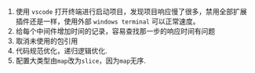 1. 使用 `vscode` 打开终端进行启动项目，发现项目响应慢了很多，禁用全部扩展插件还是一样，使用外部 `windows terminal` 可以正常速度。
2. 给每个中间件增加时间的记录，容易查找那一步的响应时间有问题
3. 取消未使用的包引用
4. 代码规范优化，递归逻辑优化.
5. 配置大类型由`map`改为`slice`，因为`map`无序.
